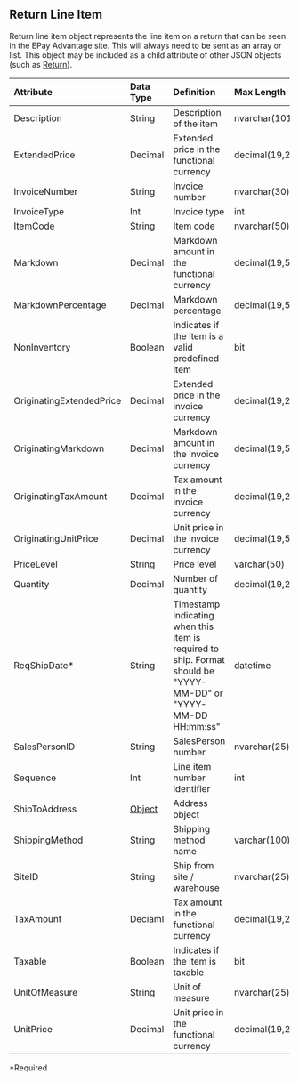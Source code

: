 ## Return Line Item
Return line item object represents the line item on a return that can be seen in the EPay Advantage site. This will always need to be sent as an array or list. This object may be included as a child attribute of other JSON objects (such as [Return](Return.md)).

| Attribute | Data Type | Definition | Max Length |
| :----------- | :--------- | :--------- | :--------- |
| Description | String | Description of the item | nvarchar(101) |
| ExtendedPrice | Decimal | Extended price in the functional currency | decimal(19,2) |
| InvoiceNumber | String | Invoice number | nvarchar(30) |
| InvoiceType | Int | Invoice type | int |
| ItemCode | String | Item code | nvarchar(50) |
| Markdown | Decimal | Markdown amount in the functional currency | decimal(19,5) |
| MarkdownPercentage | Decimal | Markdown percentage | decimal(19,5) |
| NonInventory | Boolean | Indicates if the item is a valid predefined item | bit |
| OriginatingExtendedPrice | Decimal | Extended price in the invoice currency | decimal(19,2) |
| OriginatingMarkdown | Decimal | Markdown amount in the invoice currency | decimal(19,5) |
| OriginatingTaxAmount | Decimal | Tax amount in the invoice currency | decimal(19,2) |
| OriginatingUnitPrice | Decimal | Unit price in the invoice currency | decimal(19,5) |
| PriceLevel | String | Price level | varchar(50) |
| Quantity | Decimal | Number of quantity | decimal(19,2) |
| ReqShipDate\* | String | Timestamp indicating when this item is required to ship. Format should be "YYYY-MM-DD" or "YYYY-MM-DD HH:mm:ss" | datetime |
| SalesPersonID | String | SalesPerson number | nvarchar(25) |
| Sequence | Int | Line item number identifier | int |
| ShipToAddress | [Object](Address.md) | Address object |
| ShippingMethod | String | Shipping method name | varchar(100) |
| SiteID | String | Ship from site / warehouse | nvarchar(25) |
| TaxAmount | Deciaml | Tax amount in the functional currency | decimal(19,2) |
| Taxable | Boolean | Indicates if the item is taxable | bit |
| UnitOfMeasure | String | Unit of measure | nvarchar(25) |
| UnitPrice | Decimal | Unit price in the functional currency | decimal(19,2) |
\*Required
